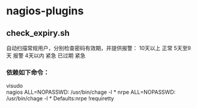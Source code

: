 # nagios-plugins

## check_expiry.sh
自动扫描常规用户，分别检查密码有效期，并提供报警：
10天以上    正常
5天至9天    报警
4天以内     紧急
已过期      紧急

### 依赖如下命令：
visudo  
nagios ALL=NOPASSWD: /usr/bin/chage -l *
nrpe ALL=NOPASSWD: /usr/bin/chage -l *
Defaults:nrpe !requiretty
